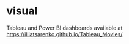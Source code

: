 # visual
Tableau and Power BI dashboards available at
https://illiatsarenko.github.io/Tableau_Movies/
